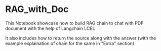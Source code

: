 # RAG_with_Doc

This Notebook showcase how to build RAG chain to chat with PDF document with the help of Langchain LCEL 

It also includes how to return the source along with the answer (with the example explaination of chain for the same in "Extra" section)